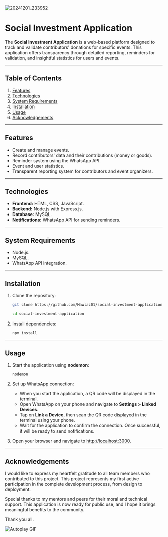 
![20241201_233952](https://github.com/user-attachments/assets/0f4ac8a7-3bc6-4b7b-ac7b-d2724724b73f)

# Social Investment Application

The **Social Investment Application** is a web-based platform designed to track and validate contributors' donations for specific events. This application offers transparency through detailed reporting, reminders for validation, and insightful statistics for users and events.

---

## Table of Contents
1. [Features](#features)
2. [Technologies](#technologies)
3. [System Requirements](#system-requirements)
4. [Installation](#installation)
5. [Usage](#usage)
6. [Acknowledgements](#acknowledgements)

---

## Features
- Create and manage events.
- Record contributors' data and their contributions (money or goods).
- Reminder system using the WhatsApp API.
- Event and user statistics.
- Transparent reporting system for contributors and event organizers.

---

## Technologies
- **Frontend:** HTML, CSS, JavaScript.
- **Backend:** Node.js with Express.js.
- **Database:** MySQL.
- **Notifications:** WhatsApp API for sending reminders.

---

## System Requirements
- Node.js.
- MySQL.
- WhatsApp API integration.

---

## Installation
1. Clone the repository:
   ```bash
   git clone https://github.com/Mawlaz01/social-investment-application.git
   ```
   ```bash
   cd social-investment-application
   ```
      
2. Install dependencies:
   ```bash
   npm install
   ```

---

## Usage
1. Start the application using **nodemon**:
   ```bash
   nodemon
   ```

2. Set up WhatsApp connection:
   - When you start the application, a QR code will be displayed in the terminal.
   - Open WhatsApp on your phone and navigate to **Settings > Linked Devices**.
   - Tap on **Link a Device**, then scan the QR code displayed in the terminal using your phone.
   - Wait for the application to confirm the connection. Once successful, it will be ready to send notifications.

3. Open your browser and navigate to [http://localhost:3000](http://localhost:3000).

---

## Acknowledgements
I would like to express my heartfelt gratitude to all team members who contributed to this project. This project represents my first active participation in the complete development process, from design to deployment.

Special thanks to my mentors and peers for their moral and technical support. This application is now ready for public use, and I hope it brings meaningful benefits to the community.

Thank you all.

<img src="https://media1.tenor.com/m/3KSG8LgKn8cAAAAd/tachibana-arisu.gif" alt="Autoplay GIF" style="display: block; max-width: 100%; height: auto;" autoplay>

